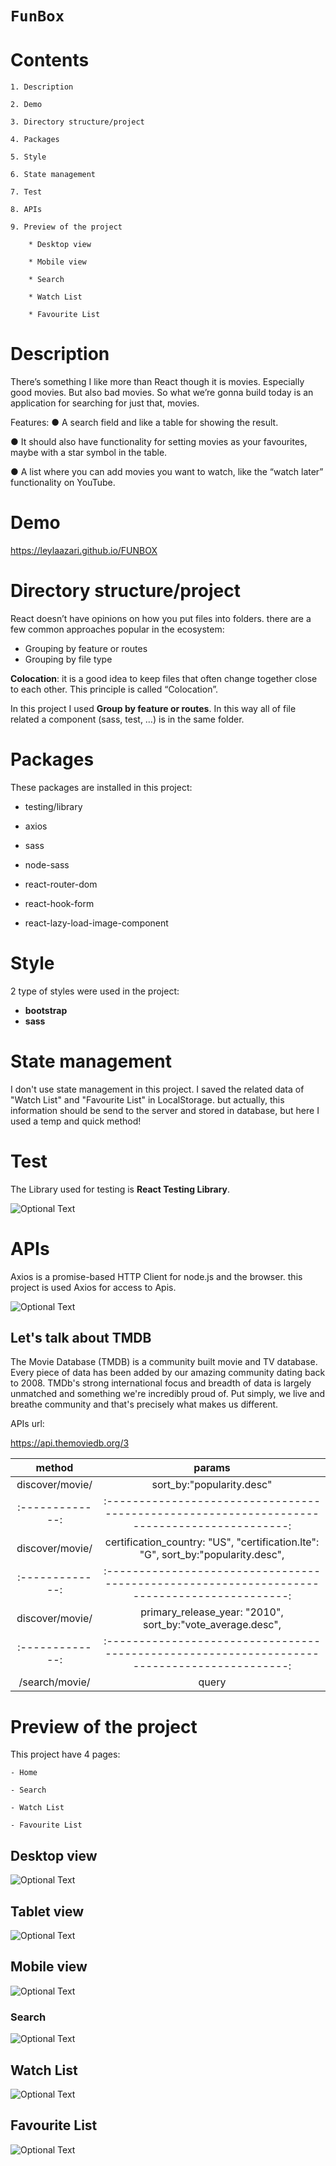 # `FunBox`

# Contents

    1. Description

    2. Demo

    3. Directory structure/project

    4. Packages

    5. Style

    6. State management

    7. Test

    8. APIs

    9. Preview of the project

        * Desktop view

        * Mobile view

        * Search

        * Watch List

        * Favourite List

# Description

There’s something I like more than React though it is movies. Especially good movies. But also
bad movies. So what we’re gonna build today is an application for searching for just that,
movies.

Features:
● A search field and like a table for showing the result.

● It should also have functionality for setting movies as your favourites, maybe with a star
symbol in the table.

● A list where you can add movies you want to watch, like the “watch later” functionality on
YouTube.

# Demo

https://leylaazari.github.io/FUNBOX

# Directory structure/project

React doesn’t have opinions on how you put files into folders. there are a few common approaches popular in the ecosystem:

- Grouping by feature or routes
- Grouping by file type

**Colocation**: it is a good idea to keep files that often change together close to each other. This principle is called “Colocation”.

In this project I used **Group by feature or routes**. In this way all of file related a component (sass, test, …) is in the same folder.

# Packages

These packages are installed in this project:

- testing/library

- axios

- sass

- node-sass

- react-router-dom

- react-hook-form

- react-lazy-load-image-component

# Style

2 type of styles were used in the project:

- **bootstrap**
- **sass**

# State management

I don't use state management in this project. I saved the related data of "Watch List" and "Favourite List" in LocalStorage.
but actually, this information should be send to the server and stored in database, but here I used a temp and quick method!

# Test

The Library used for testing is **React Testing Library**.

![Optional Text](../main/src/assets/images/read-me/test.JPG)

# APIs

Axios is a promise-based HTTP Client for node.js and the browser. this project is used Axios for access to Apis.

![Optional Text](../main/src/assets/images/read-me/tmdb.svg)

## Let's talk about TMDB

The Movie Database (TMDB) is a community built movie and TV database. Every piece of data has been added by our amazing community dating back to 2008. TMDb's strong international focus and breadth of data is largely unmatched and something we're incredibly proud of. Put simply, we live and breathe community and that's precisely what makes us different.

APIs url:

https://api.themoviedb.org/3

|     method      |                                            params                                            |
| :-------------: | :------------------------------------------------------------------------------------------: |
| discover/movie/ |                                  sort_by:"popularity.desc"                                   |
| :-------------: | :------------------------------------------------------------------------------------------: |
| discover/movie/ |      certification_country: "US", "certification.lte": "G", sort_by:"popularity.desc",       |
| :-------------: | :------------------------------------------------------------------------------------------: |
| discover/movie/ |                  primary_release_year: "2010", sort_by:"vote_average.desc",                  |
| :-------------: | :------------------------------------------------------------------------------------------: |
| /search/movie/  |                                            query                                             |

# Preview of the project

This project have 4 pages:

    - Home

    - Search

    - Watch List

    - Favourite List

## Desktop view

![Optional Text](../main/src/assets/images/read-me/d-main.png)

## Tablet view

![Optional Text](../main/src/assets/images/read-me/d-tablet.png)

## Mobile view

![Optional Text](../main/src/assets/images/read-me/d-mobile.png)

### Search

![Optional Text](../main/src/assets/images/read-me/search.JPG)

## Watch List

![Optional Text](../main/src/assets/images/read-me/watch.JPG)

## Favourite List

![Optional Text](../main/src/assets/images/read-me/favourite.JPG)
